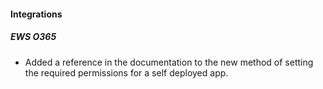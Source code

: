 
#### Integrations
##### EWS O365
- Added a reference in the documentation to the new method of setting the required permissions for a self deployed app.
